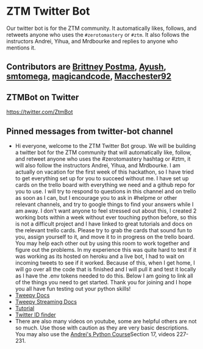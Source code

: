 # ZTM Twitter Bot

Our twitter bot is for the ZTM community. It automatically likes, follows, and retweets anyone who uses the
`#zerotomastery` or `#ztm`. It also follows the instructors Andrei, Yihua, and Mrdbourke and replies to anyone who mentions it.

## Contributors are [Brittney Postma](https://github.com/sballgirl11), [Ayush](https://github.com/agpt8), [smtomega](https://github.com/stmichael87), [magicandcode](https://github.com/magicandcode), [Macchester92](https://github.com/macchester92)

## ZTMBot on Twitter
https://twitter.com/ZtmBot

## Pinned messages from twitter-bot channel

- Hi everyone, welcome to the ZTM Twitter Bot group. We will be building a twitter bot for the ZTM community that will automatically like, follow, and retweet anyone who uses the #zerotomastery hashtag or #ztm, it will also follow the instructors Andrei, Yihua, and Mrdbourke. I am actually on vacation for the first week of this hackathon, so I have tried to get everything set up for you to succeed without me. I have set up cards on the trello board with everything we need and a github repo for you to use. I will try to respond to questions in this channel and on trello as soon as I can, but I encourage you to ask in #helpme or other relevant channels, and try to google things to find your answers while I am away. I don't want anyone to feel stressed out about this, I created 2 working bots within a week without ever touching python before, so this is not a difficult project and I have linked to great tutorials and docs on the relevant trello cards. Please try to grab the cards that sound fun to you, assign yourself to it, and move it to in progress on the trello board. You may help each other out by using this room to work together and figure out the problems. In my experience this was quite hard to test if it was working as its hosted on heroku and a live bot, I had to wait on incoming tweets to see if it worked. Because of this, when I get home, I will go over all the code that is finished and I will pull it and test it locally as I have the .env tokens needed to do this. Below I am going to link all of the things you need to get started. Thank you for joining and I hope you all have fun testing out your python skills!
- [Tweepy Docs](http://docs.tweepy.org/en/latest/index.html)
- [Tweepy Streaming Docs](http://docs.tweepy.org/en/latest/streaming_how_to.html)
- [Tutorial](https://realpython.com/twitter-bot-python-tweepy/)
- [Twitter ID finder](https://codeofaninja.com/tools/find-twitter-id)
- There are also many videos on youtube, some are helpful others are not so much. Use those with caution as they are very basic descriptions. You may also use the [Andrei's Python Course](https://www.udemy.com/course/complete-python-developer-zero-to-mastery/learn/lecture/16138371#overview)Section 17, videos 227-231.
